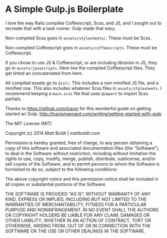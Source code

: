 A Simple Gulp.js Boilerplate
======

I love the way Rails compiles Coffeescript, Scss, and JS, and I sought out to recreate that with a task runner. Gulp made that easy.

Non-compiled Scss goes in `assets/stylesheets/`. These must be Scss.

Non-compiled Coffeescript goes in `assets/coffeescripts`. These must be Coffeescript.

If you chose to use JS & Coffeescript, or are including libraries in JS, they go in `assets/javascripts`. Here live the compiled Coffeescript files. They get linted an concatenated from here.

All compiled assets go to `dist/`. This includes a non-minified JS file, and a minified one. This also includes whatever Scss files in `assets/stylesheets`. I recommend keeping a `main.scss` file that uses `@import` to import Scss partials.

Thanks to https://github.com/travm for this wonderful guide on getting started w/ Gulp.
http://travismaynard.com/writing/getting-started-with-gulp


The MIT License (MIT)

Copyright (c) 2014 Matt Boldt | mattboldt.com

Permission is hereby granted, free of charge, to any person obtaining a copy
of this software and associated documentation files (the "Software"), to deal
in the Software without restriction, including without limitation the rights
to use, copy, modify, merge, publish, distribute, sublicense, and/or sell
copies of the Software, and to permit persons to whom the Software is
furnished to do so, subject to the following conditions:

The above copyright notice and this permission notice shall be included in
all copies or substantial portions of the Software.

THE SOFTWARE IS PROVIDED "AS IS", WITHOUT WARRANTY OF ANY KIND, EXPRESS OR
IMPLIED, INCLUDING BUT NOT LIMITED TO THE WARRANTIES OF MERCHANTABILITY,
FITNESS FOR A PARTICULAR PURPOSE AND NONINFRINGEMENT. IN NO EVENT SHALL THE
AUTHORS OR COPYRIGHT HOLDERS BE LIABLE FOR ANY CLAIM, DAMAGES OR OTHER
LIABILITY, WHETHER IN AN ACTION OF CONTRACT, TORT OR OTHERWISE, ARISING FROM,
OUT OF OR IN CONNECTION WITH THE SOFTWARE OR THE USE OR OTHER DEALINGS IN
THE SOFTWARE.